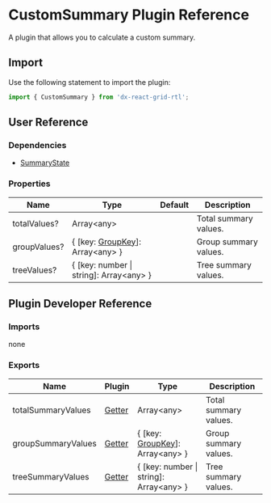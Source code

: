 # CustomSummary Plugin Reference

A plugin that allows you to calculate a custom summary.

## Import

Use the following statement to import the plugin:

```js
import { CustomSummary } from 'dx-react-grid-rtl';
```

## User Reference

### Dependencies

- [SummaryState](summary-state.md)

### Properties

Name | Type | Default | Description
-----|------|---------|------------
totalValues? | Array&lt;any&gt; | | Total summary values.
groupValues? | { [key: [GroupKey](grouping-state.md#groupkey)]: Array&lt;any&gt; } | | Group summary values.
treeValues? | { [key: number &#124; string]: Array&lt;any&gt; } | | Tree summary values.

## Plugin Developer Reference

### Imports

none

### Exports

Name | Plugin | Type | Description
-----|--------|------|------------
totalSummaryValues | [Getter](../../../dx-react-core/docs/reference/getter.md) | Array&lt;any&gt; | Total summary values.
groupSummaryValues | [Getter](../../../dx-react-core/docs/reference/getter.md) | { [key: [GroupKey](grouping-state.md#groupkey)]: Array&lt;any&gt; } | Group summary values.
treeSummaryValues | [Getter](../../../dx-react-core/docs/reference/getter.md) | { [key: number &#124; string]: Array&lt;any&gt; } | Tree summary values.
